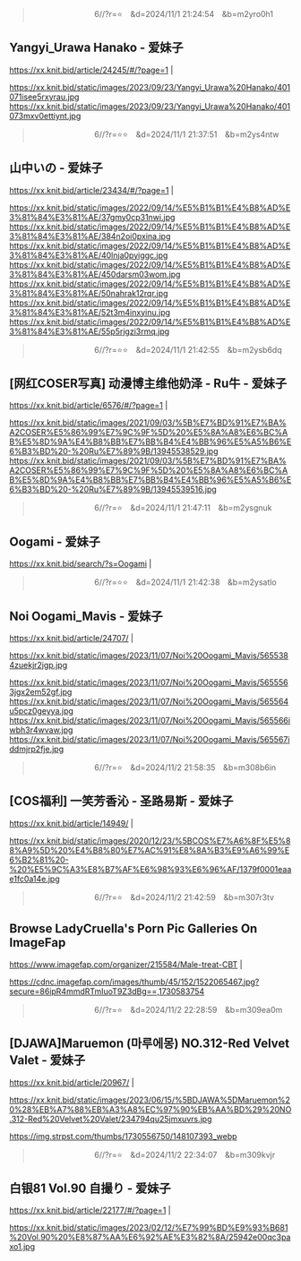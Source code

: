 
>　　　　　　　　6//?r=⭐　&d=2024/11/1 21:24:54　&b=m2yro0h1
## Yangyi_Urawa Hanako - 爱妹子
https://xx.knit.bid/article/24245/#/?page=1
|

https://xx.knit.bid/static/images/2023/09/23/Yangyi_Urawa%20Hanako/401071isee5rxyrau.jpg
https://xx.knit.bid/static/images/2023/09/23/Yangyi_Urawa%20Hanako/401073mxv0ettiynt.jpg

>　　　　　　　　6//?r=⭐⭐　&d=2024/11/1 21:37:51　&b=m2ys4ntw
## 山中いの - 爱妹子
https://xx.knit.bid/article/23434/#/?page=1
|

https://xx.knit.bid/static/images/2022/09/14/%E5%B1%B1%E4%B8%AD%E3%81%84%E3%81%AE/37gmy0cp31nwi.jpg
https://xx.knit.bid/static/images/2022/09/14/%E5%B1%B1%E4%B8%AD%E3%81%84%E3%81%AE/384n2oi0pxina.jpg
https://xx.knit.bid/static/images/2022/09/14/%E5%B1%B1%E4%B8%AD%E3%81%84%E3%81%AE/40lnja0pyiggc.jpg
https://xx.knit.bid/static/images/2022/09/14/%E5%B1%B1%E4%B8%AD%E3%81%84%E3%81%AE/450darsm03wom.jpg
https://xx.knit.bid/static/images/2022/09/14/%E5%B1%B1%E4%B8%AD%E3%81%84%E3%81%AE/50nahrak12rqr.jpg
https://xx.knit.bid/static/images/2022/09/14/%E5%B1%B1%E4%B8%AD%E3%81%84%E3%81%AE/52t3m4inxyinu.jpg
https://xx.knit.bid/static/images/2022/09/14/%E5%B1%B1%E4%B8%AD%E3%81%84%E3%81%AE/55p5rjgzi3rmq.jpg

>　　　　　　　　6//?r=⭐⭐　&d=2024/11/1 21:42:55　&b=m2ysb6dq
## [网红COSER写真] 动漫博主维他奶泽 - Ru牛 - 爱妹子
https://xx.knit.bid/article/6576/#/?page=1
|

https://xx.knit.bid/static/images/2021/09/03/%5B%E7%BD%91%E7%BA%A2COSER%E5%86%99%E7%9C%9F%5D%20%E5%8A%A8%E6%BC%AB%E5%8D%9A%E4%B8%BB%E7%BB%B4%E4%BB%96%E5%A5%B6%E6%B3%BD%20-%20Ru%E7%89%9B/13945538529.jpg
https://xx.knit.bid/static/images/2021/09/03/%5B%E7%BD%91%E7%BA%A2COSER%E5%86%99%E7%9C%9F%5D%20%E5%8A%A8%E6%BC%AB%E5%8D%9A%E4%B8%BB%E7%BB%B4%E4%BB%96%E5%A5%B6%E6%B3%BD%20-%20Ru%E7%89%9B/13945539516.jpg

>　　　　　　　　6//?r=⭐　&d=2024/11/1 21:47:11　&b=m2ysgnuk
## Oogami - 爱妹子
https://xx.knit.bid/search/?s=Oogami
|

>　　　　　　　　6//?r=⭐⭐　&d=2024/11/1 21:42:38　&b=m2ysatlo
## Noi Oogami_Mavis - 爱妹子
https://xx.knit.bid/article/24707/
|

https://xx.knit.bid/static/images/2023/11/07/Noi%20Oogami_Mavis/5655384zuekjr2jgp.jpg

https://xx.knit.bid/static/images/2023/11/07/Noi%20Oogami_Mavis/5655563jgx2em52gf.jpg
https://xx.knit.bid/static/images/2023/11/07/Noi%20Oogami_Mavis/565564u5pcz0geyya.jpg
https://xx.knit.bid/static/images/2023/11/07/Noi%20Oogami_Mavis/565566iwbh3r4wvaw.jpg
https://xx.knit.bid/static/images/2023/11/07/Noi%20Oogami_Mavis/565567iddmjrp2fje.jpg

>　　　　　　　　6//?r=⭐　&d=2024/11/2 21:58:35　&b=m308b6in
## [COS福利] 一笑芳香沁 - 圣路易斯 - 爱妹子
https://xx.knit.bid/article/14949/
|

https://xx.knit.bid/static/images/2020/12/23/%5BCOS%E7%A6%8F%E5%88%A9%5D%20%E4%B8%80%E7%AC%91%E8%8A%B3%E9%A6%99%E6%B2%81%20-%20%E5%9C%A3%E8%B7%AF%E6%98%93%E6%96%AF/1379f0001eaae1fc0a14e.jpg

>　　　　　　　　6//?r=⭐　&d=2024/11/2 21:42:59　&b=m307r3tv
## Browse LadyCruella's Porn Pic Galleries On ImageFap
https://www.imagefap.com/organizer/215584/Male-treat-CBT
|

https://cdnc.imagefap.com/images/thumb/45/152/1522065467.jpg?secure=86ipR4mmdRTmIuoT9Z3dBg==,1730583754

>　　　　　　　　6//?r=⭐　&d=2024/11/2 22:28:59　&b=m309ea0m
## [DJAWA]Maruemon (마루에몽) NO.312-Red Velvet Valet - 爱妹子
https://xx.knit.bid/article/20967/
|

https://xx.knit.bid/static/images/2023/06/15/%5BDJAWA%5DMaruemon%20%28%EB%A7%88%EB%A3%A8%EC%97%90%EB%AA%BD%29%20NO.312-Red%20Velvet%20Valet/234794qu25jmxuvrs.jpg

https://img.strpst.com/thumbs/1730556750/148107393_webp

>　　　　　　　　6//?r=⭐　&d=2024/11/2 22:34:07　&b=m309kvjr
## 白银81 Vol.90 自撮り - 爱妹子
https://xx.knit.bid/article/22177/#/?page=1
|

https://xx.knit.bid/static/images/2023/02/12/%E7%99%BD%E9%93%B681%20Vol.90%20%E8%87%AA%E6%92%AE%E3%82%8A/25942e00qc3paxo1.jpg
